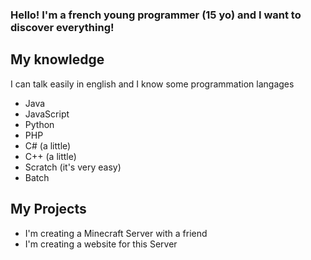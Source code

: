 ### Hello! I'm a french young programmer (15 yo) and I want to discover everything!
## My knowledge
I can talk easily in english and I know some programmation langages
- Java
- JavaScript
- Python
- PHP
- C# (a little)
- C++ (a little)
- Scratch (it's very easy)
- Batch

## My Projects
- I'm creating a Minecraft Server with a friend
- I'm creating a website for this Server
